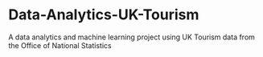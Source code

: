 # Data-Analytics-UK-Tourism
A data analytics and machine learning project using UK Tourism data from the Office of National Statistics
